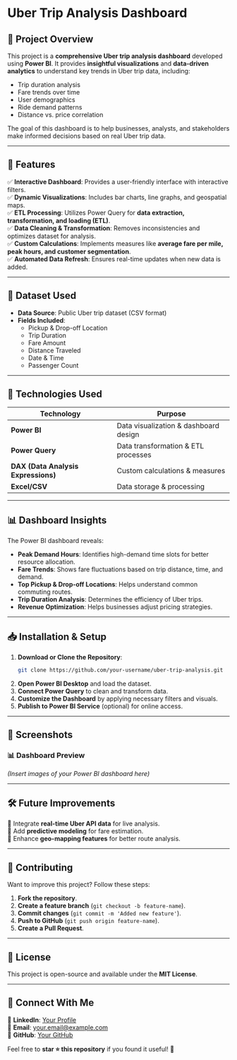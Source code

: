 # Uber Trip Analysis Dashboard

## 📌 Project Overview
This project is a **comprehensive Uber trip analysis dashboard** developed using **Power BI**. It provides **insightful visualizations** and **data-driven analytics** to understand key trends in Uber trip data, including:
- Trip duration analysis
- Fare trends over time
- User demographics
- Ride demand patterns
- Distance vs. price correlation

The goal of this dashboard is to help businesses, analysts, and stakeholders make informed decisions based on real Uber trip data.

---

## 🚀 Features
✅ **Interactive Dashboard**: Provides a user-friendly interface with interactive filters.  
✅ **Dynamic Visualizations**: Includes bar charts, line graphs, and geospatial maps.  
✅ **ETL Processing**: Utilizes Power Query for **data extraction, transformation, and loading (ETL)**.  
✅ **Data Cleaning & Transformation**: Removes inconsistencies and optimizes dataset for analysis.  
✅ **Custom Calculations**: Implements measures like **average fare per mile, peak hours, and customer segmentation**.  
✅ **Automated Data Refresh**: Ensures real-time updates when new data is added.  

---

## 📂 Dataset Used
- **Data Source**: Public Uber trip dataset (CSV format)
- **Fields Included**:
  - Pickup & Drop-off Location
  - Trip Duration
  - Fare Amount
  - Distance Traveled
  - Date & Time
  - Passenger Count

---

## 🔧 Technologies Used
| **Technology** | **Purpose** |
|---------------|------------|
| **Power BI** | Data visualization & dashboard design |
| **Power Query** | Data transformation & ETL processes |
| **DAX (Data Analysis Expressions)** | Custom calculations & measures |
| **Excel/CSV** | Data storage & processing |

---

## 📊 Dashboard Insights
The Power BI dashboard reveals:
- **Peak Demand Hours**: Identifies high-demand time slots for better resource allocation.
- **Fare Trends**: Shows fare fluctuations based on trip distance, time, and demand.
- **Top Pickup & Drop-off Locations**: Helps understand common commuting routes.
- **Trip Duration Analysis**: Determines the efficiency of Uber trips.
- **Revenue Optimization**: Helps businesses adjust pricing strategies.

---

## 📥 Installation & Setup
1. **Download or Clone the Repository**:
   ```sh
   git clone https://github.com/your-username/uber-trip-analysis.git
   ```
2. **Open Power BI Desktop** and load the dataset.
3. **Connect Power Query** to clean and transform data.
4. **Customize the Dashboard** by applying necessary filters and visuals.
5. **Publish to Power BI Service** (optional) for online access.

---

## 📸 Screenshots
### 📊 Dashboard Preview
*(Insert images of your Power BI dashboard here)*

---

## 🛠️ Future Improvements
🔹 Integrate **real-time Uber API data** for live analysis.  
🔹 Add **predictive modeling** for fare estimation.  
🔹 Enhance **geo-mapping features** for better route analysis.  

---

## 🤝 Contributing
Want to improve this project? Follow these steps:
1. **Fork the repository**.
2. **Create a feature branch** (`git checkout -b feature-name`).
3. **Commit changes** (`git commit -m 'Added new feature'`).
4. **Push to GitHub** (`git push origin feature-name`).
5. **Create a Pull Request**.

---

## 📜 License
This project is open-source and available under the **MIT License**.

---

## 🔗 Connect With Me
💼 **LinkedIn**: [Your Profile](https://www.linkedin.com/in/your-profile)  
📧 **Email**: your.email@example.com  
🚀 **GitHub**: [Your GitHub](https://github.com/your-username)  

Feel free to **star ⭐ this repository** if you found it useful! 🚀
